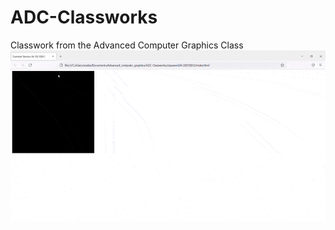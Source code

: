 # ADC-Classworks
Classwork from the Advanced Computer Graphics Class
![example](https://github.com/sodes-proxy/ADC-Classworks/blob/main/Example%20Session%2004%2020210812%20-%20Mozilla%20Firefox%202021-08-14%2020-46-12.gif)
